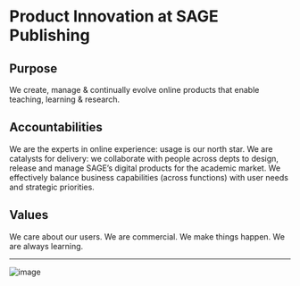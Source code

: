 # Product Innovation at SAGE Publishing

## Purpose
We create, manage & continually evolve online products that enable teaching, learning & research. 
## Accountabilities
We are the experts in online experience: usage is our north star.
We are catalysts for delivery: we collaborate with people across depts to design, release and manage SAGE’s digital products for the academic market. 
We effectively balance business capabilities (across functions) with user needs and strategic priorities.
## Values
We care about our users.  We are commercial.  We make things happen.  We are always learning.

---
![image](https://user-images.githubusercontent.com/19975126/206735184-26987a3e-9ba5-469e-bbe4-6f1737262189.png)
